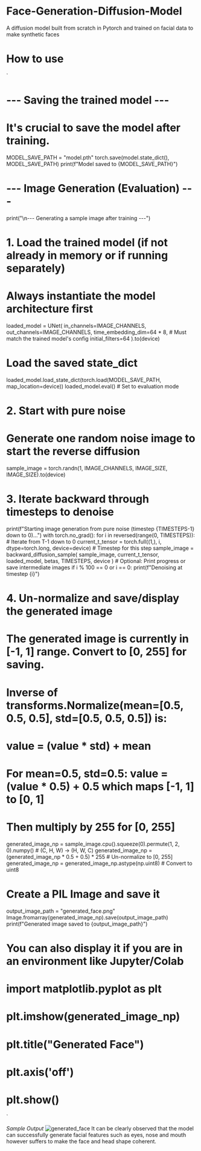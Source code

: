 # Face-Generation-Diffusion-Model
A diffusion model built from scratch in Pytorch and trained on facial data to make synthetic faces

# How to use
`
# --- Saving the trained model ---
# It's crucial to save the model after training.
MODEL_SAVE_PATH = "model.pth"
torch.save(model.state_dict(), MODEL_SAVE_PATH)
print(f"Model saved to {MODEL_SAVE_PATH}")

# --- Image Generation (Evaluation) ---
print("\n--- Generating a sample image after training ---")

# 1. Load the trained model (if not already in memory or if running separately)
# Always instantiate the model architecture first
loaded_model = UNet(
    in_channels=IMAGE_CHANNELS,
    out_channels=IMAGE_CHANNELS,
    time_embedding_dim=64 * 8, # Must match the trained model's config
    initial_filters=64
).to(device)

# Load the saved state_dict
loaded_model.load_state_dict(torch.load(MODEL_SAVE_PATH, map_location=device))
loaded_model.eval() # Set to evaluation mode

# 2. Start with pure noise
# Generate one random noise image to start the reverse diffusion
sample_image = torch.randn(1, IMAGE_CHANNELS, IMAGE_SIZE, IMAGE_SIZE).to(device)

# 3. Iterate backward through timesteps to denoise
print(f"Starting image generation from pure noise (timestep {TIMESTEPS-1} down to 0)...")
with torch.no_grad():
    for i in reversed(range(0, TIMESTEPS)): # Iterate from T-1 down to 0
        current_t_tensor = torch.full((1,), i, dtype=torch.long, device=device) # Timestep for this step
        sample_image = backward_diffusion_sample(
            sample_image, current_t_tensor, loaded_model, betas, TIMESTEPS, device
        )
        # Optional: Print progress or save intermediate images
        if i % 100 == 0 or i == 0:
            print(f"Denoising at timestep {i}")

# 4. Un-normalize and save/display the generated image
# The generated image is currently in [-1, 1] range. Convert to [0, 255] for saving.
# Inverse of transforms.Normalize(mean=[0.5, 0.5, 0.5], std=[0.5, 0.5, 0.5]) is:
# value = (value * std) + mean
# For mean=0.5, std=0.5: value = (value * 0.5) + 0.5 which maps [-1, 1] to [0, 1]
# Then multiply by 255 for [0, 255]
generated_image_np = sample_image.cpu().squeeze(0).permute(1, 2, 0).numpy() # (C, H, W) -> (H, W, C)
generated_image_np = (generated_image_np * 0.5 + 0.5) * 255 # Un-normalize to [0, 255]
generated_image_np = generated_image_np.astype(np.uint8) # Convert to uint8

# Create a PIL Image and save it
output_image_path = "generated_face.png"
Image.fromarray(generated_image_np).save(output_image_path)
print(f"Generated image saved to {output_image_path}")

# You can also display it if you are in an environment like Jupyter/Colab
# import matplotlib.pyplot as plt
# plt.imshow(generated_image_np)
# plt.title("Generated Face")
# plt.axis('off')
# plt.show()
`


*Sample Output*
![generated_face](https://github.com/user-attachments/assets/663a2eb8-d548-44ae-93b0-86f40323e236)
It can be clearly observed that the model can successfully generate facial features such as eyes, nose and mouth however suffers to make the face and head shape coherent.

